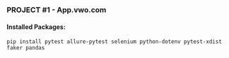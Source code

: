 ### PROJECT #1 - App.vwo.com

#### Installed Packages:
```pip install pytest allure-pytest selenium python-dotenv pytest-xdist faker pandas```